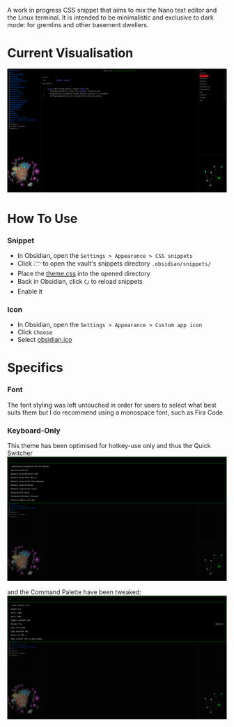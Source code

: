 A work in progress CSS snippet that aims to mix the Nano text editor and the Linux terminal. It is intended to be minimalistic and exclusive to dark mode: for gremlins and other basement dwellers.

# Current Visualisation
![Example](https://github.com/DarkKooky/obsidian-styling/blob/main/img/Example.png)

# How To Use

### Snippet
- In Obsidian, open the `Settings > Appearance > CSS snippets`
- Click 🗁 to open the vault's snippets directory `.obsidian/snippets/`
- Place the [theme.css](https://github.com/DarkKooky/obsidian-styling/blob/main/theme.css) into the opened directory
- Back in Obsidian, click ⭮ to reload snippets
- Enable it

### Icon
- In Obsidian, open the `Settings > Appearance > Custom app icon`
- Click `Choose`
- Select [obsidian.ico](https://github.com/DarkKooky/obsidian-styling/blob/main/img/obsidian.png)

# Specifics

### Font
The font styling was left untouched in order for users to select what best suits them but I do recommend using a monospace font, such as Fira Code.

### Keyboard-Only
This theme has been optimised for hotkey-use only and thus the Quick Switcher
![Example](https://github.com/DarkKooky/obsidian-styling/blob/main/img/Example%20Quick%20Switcher.png)

and the Command Palette have been tweaked:
![Example](https://github.com/DarkKooky/obsidian-styling/blob/main/img/Example%20Command%20Palette.png)
